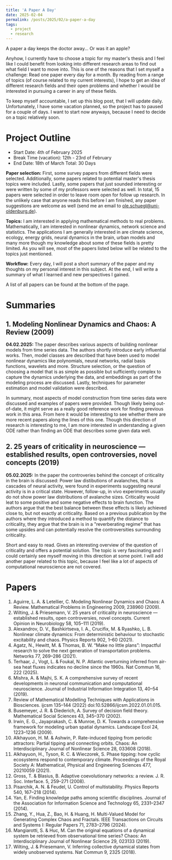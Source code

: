 ```yaml
---
title: 'A Paper A Day'
date: 2025-02-04
permalink: /posts/2025/02/a-paper-a-day
tags:
  - project
  - research
---
```


A paper a day keeps the doctor away... Or was it an apple?

Anyhow, I currently have to choose a topic for my master's thesis and I feel like I could benefit from looking into different research areas to find out what field I want to move into. 
This is one of the reasons that I set myself a challenge: Read one paper every day for a month. 
By reading from a range of topics (of course related to my current interests), I hope to get an idea of different research fields and their open problems and whether I would be interested in pursuing a career in any of these fields.

To keep myself accountable, I set up this blog post, that I will update daily.
Unfortunately, I have some vacation planned, so the project has to paused for a couple of days. 
I want to start now anyways, because I need to decide on a topic relatively soon.

# Project Outline
- Start Date: 4th of February 2025
- Break Time (vacation): 12th - 23rd of February
- End Date: 18th of March
Total: 30 Days

**Paper selection:** First, some survey papers from different fields were selected. 
Additionally, some papers related to potential master's thesis topics were included.
Lastly, some papers that just sounded interesting or were written by some of my professors were selected as well.
In total, 15 papers were selected in order to leave room open for follow up research.
In the unlikely case that anyone reads this before I am finished, any paper suggestions are welcome as well (send me an email to ole.schuegl@uni-oldenburg.de).

**Topics:** I am interested in applying mathematical methods to real problems. Mathematically, I am interested in nonlinear dynamics, network science and statistics. The applications I am generally interested in are climate science, ecology, energy grids, neural dynamics in the brain, urban models and many more though my knowledge about some of these fields is pretty limited.
As you will see, most of the papers listed below will be related to the topics just mentioned.

**Workflow:** Every day, I will post a short summary of the paper and my thoughts on my personal interest in this subject. At the end, I will write a summary of what I learned and new perspectives I gained.

A list of all papers can be found at the bottom of the page.

# Summaries
## 1. Modeling Nonlinear Dynamics and Chaos: A Review (2009)
**04.02.2025:** 
The paper describes various aspects of building nonlinear models from time series data. The authors shortly introduce early influential works. 
Then, model classes are described that have been used to model nonlinear dynamics like polynomials, neural networks, radial basis functions, wavelets and more.
Structure selection, or the question of choosing a model that is as simple as possible but sufficiently complex to capture the dynamics underlying the data, and embeddings as part of the modeling process are discussed.
Lastly, techniques for parameter estimation and model validation were described.

In summary, most aspects of model construction from time series data were discussed and examples of papers were provided. Though likely being out-of-date, it might serve as a really good reference work for finding previous work in this area. From here it would be interesting to see whether there are more recent papers along the lines of this one.
Though this direction of research is interesting to me, I am more interested in understanding a given ODE rather than finding an ODE that describes some given data well. 

## 2. 25 years of criticality in neuroscience — established results, open controversies, novel concepts (2019)
**05.02.2025:** In the paper the controveries behind the concept of criticality in the brain is discussed: Power law distibutions of avalanches, that is cascades of neural activity, were found in experiments suggesting neural activity is in a critical state. However, follow-up, in vivo experiments usually do not show power law distributions of avalanche sizes.
Criticality would leat to some positive and some negative effects to brain function. The authors argue that the best balance between these effects is likely achieved close to, but not exactly at criticality. 
Based on a previous publication by the authors where they introduced a method to quantify the distance to criticality, they argue that the brain is in a "reverberating regime" that has some upsides and can potentially resolve the controversities surrounding criticality.

Short and easy to read. Gives an interesting overview of the question of criticality and offers a potential solution. The topic is very fascinating and I could certainly see myself moving in this direction at some point. I will add another paper related to this topic, because I feel like a lot of aspects of computational neuroscience are not covered.

# Papers
1. Aguirre, L. A. & Letellier, C. Modeling Nonlinear Dynamics and Chaos: A Review. Mathematical Problems in Engineering 2009, 238960 (2009).
2. Wilting, J. & Priesemann, V. 25 years of criticality in neuroscience — established results, open controversies, novel concepts. Current Opinion in Neurobiology 58, 105–111 (2019).
3. Alexandrov, D. V., Bashkirtseva, I. A., Crucifix, M. & Ryashko, L. B. Nonlinear climate dynamics: From deterministic behaviour to stochastic excitability and chaos. Physics Reports 902, 1–60 (2021).
4. Agatz, N., Hewitt, M. & Thomas, B. W. “Make no little plans”: Impactful research to solve the next generation of transportation problems. Networks 77, 269–286 (2021).
5. Terhaar, J., Vogt, L. & Foukal, N. P. Atlantic overturning inferred from air-sea heat fluxes indicates no decline since the 1960s. Nat Commun 16, 222 (2025).
6. Mishra, A. & Majhi, S. K. A comprehensive survey of recent developments in neuronal communication and computational neuroscience. Journal of Industrial Information Integration 13, 40–54 (2019).
7. Review of Mathematical Modelling Techniques with Applications in Biosciences. ijcsm 135–144 (2022) doi:10.52866/ijcsm.2022.01.01.015.
8. Busemeyer, J. R. & Diederich, A. Survey of decision field theory. Mathematical Social Sciences 43, 345–370 (2002).
9. Irwin, E. G., Jayaprakash, C. & Munroe, D. K. Towards a comprehensive framework for modeling urban spatial dynamics. Landscape Ecol 24, 1223–1236 (2009).
10. Alkhayuon, H. M. & Ashwin, P. Rate-induced tipping from periodic attractors: Partial tipping and connecting orbits. Chaos: An Interdisciplinary Journal of Nonlinear Science 28, 033608 (2018).
11. Alkhayuon, H., Tyson, R. C. & Wieczorek, S. Phase tipping: how cyclic ecosystems respond to contemporary climate. Proceedings of the Royal Society A: Mathematical, Physical and Engineering Sciences 477, 20210059 (2021).
12. Gross, T. & Blasius, B. Adaptive coevolutionary networks: a review. J. R. Soc. Interface. 5, 259–271 (2008).
13. Pisarchik, A. N. & Feudel, U. Control of multistability. Physics Reports 540, 167–218 (2014).
14. Yan, E. Finding knowledge paths among scientific disciplines. Journal of the Association for Information Science and Technology 65, 2331–2347 (2014).
15. Zhang, Y., Hua, Z., Bao, H. & Huang, H. Multi-Valued Model for Generating Complex Chaos and Fractals. IEEE Transactions on Circuits and Systems I: Regular Papers 71, 2783–2796 (2024).
16. Mangiarotti, S. & Huc, M. Can the original equations of a dynamical system be retrieved from observational time series? Chaos: An Interdisciplinary Journal of Nonlinear Science 29, 023133 (2019).
17. Wilting, J. & Priesemann, V. Inferring collective dynamical states from widely unobserved systems. Nat Commun 9, 2325 (2018).


